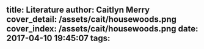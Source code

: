 title: Literature
author: Caitlyn Merry
cover_detail: /assets/cait/housewoods.png
cover_index: /assets/cait/housewoods.png
date: 2017-04-10 19:45:07
tags:
---
